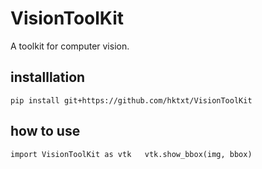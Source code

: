 # VisionToolKit
A toolkit for computer vision.

## installlation
`pip install git+https://github.com/hktxt/VisionToolKit`

## how to use
`import VisionToolKit as vtk  
vtk.show_bbox(img, bbox)`
